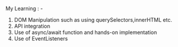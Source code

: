 My Learning : - 
1. DOM Manipulation such as using querySelectors,innerHTML etc.
2. API integration
3. Use of async/await function and hands-on implementation
4. Use of EventListeners
